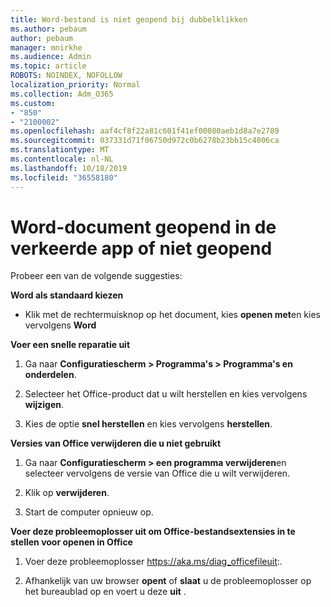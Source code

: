```yaml
---
title: Word-bestand is niet geopend bij dubbelklikken
ms.author: pebaum
author: pebaum
manager: mnirkhe
ms.audience: Admin
ms.topic: article
ROBOTS: NOINDEX, NOFOLLOW
localization_priority: Normal
ms.collection: Adm_O365
ms.custom:
- "850"
- "2100002"
ms.openlocfilehash: aaf4cf8f22a81c601f41ef00080aeb1d8a7e2789
ms.sourcegitcommit: 037331d71f06750d972c0b6278b23bb15c4806ca
ms.translationtype: MT
ms.contentlocale: nl-NL
ms.lasthandoff: 10/18/2019
ms.locfileid: "36558180"
---
```

# <a name="word-document-opened-in-the-wrong-app-or-didnt-open"></a>Word-document geopend in de verkeerde app of niet geopend

Probeer een van de volgende suggesties:

**Word als standaard kiezen**

- Klik met de rechtermuisknop op het document, kies **openen met**en kies vervolgens **Word**

**Voer een snelle reparatie uit**

1. Ga naar **Configuratiescherm > Programma's > Programma's en onderdelen**.

2. Selecteer het Office-product dat u wilt herstellen en kies vervolgens **wijzigen**.

3. Kies de optie **snel herstellen** en kies vervolgens **herstellen**.

**Versies van Office verwijderen die u niet gebruikt**

1. Ga naar **Configuratiescherm > een programma verwijderen**en selecteer vervolgens de versie van Office die u wilt verwijderen.

2. Klik op **verwijderen**.

3. Start de computer opnieuw op.

**Voer deze probleemoplosser uit om Office-bestandsextensies in te stellen voor openen in Office**

1. Voer deze probleemoplosser https://aka.ms/diag_officefileuit:.

2. Afhankelijk van uw browser **opent** of **slaat** u de probleemoplosser op het bureaublad op en voert u deze **uit** .
